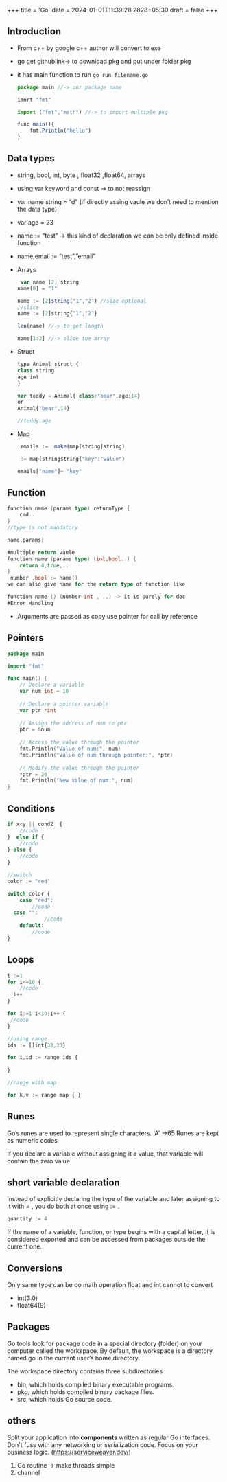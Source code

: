 +++
title = 'Go'
date = 2024-01-01T11:39:28.2828+05:30
draft = false
+++ 

## Introduction

- From c++ by google c++ author will convert to exe
    
- go get githublink→ to download pkg and put under folder pkg
    
- it has main function to run `go run filename.go`
    
    ```jsx
    package main //-> our package name 
    
    imort "fmt"
    
    import ("fmt","math") //-> to import multiple pkg
    
    func main(){
    	fmt.Println("hello")
    }
    ```
    

## Data types

- string, bool, int, byte , float32 ,float64, arrays
    
- using var keyword and const → to not reassign
    
- var name string = “d” (if directly assing vaule we don’t need to mention the data type)
    
- var age = 23
    
- name := “test” → this kind of declaration we can be only defined inside function
    
- name,email := “test”,”email”
    
- Arrays
    
    ```jsx
     var name [2] string 
    name[0] = "1"
    
    name := [2]string("1","2") //size optional
    //slice 
    name := [2]string{"1","2"}
    
    len(name) //-> to get length
    
    name[1:2] //-> slice the array
    ```
    
- Struct
    
    ```jsx
    type Animal struct {
    class string
    age int
    }
    
    var teddy = Animal{ class:"bear",age:14}
    or 
    Animal{"bear",14}
    
    //teddy.age
    ```
    
- Map
    
    ```jsx
     emails :=  make(map[string]string)
    
     := map[stringstring{"key":"value"}
    
    emails["name"]= "key"
    ```
    

## Function

```go
function name (params type) returnType {
	cmd..
}
//type is not mandatory

name(params)

#multiple return vaule
function name (params type) (int,bool..) {
	return 4,true,..
}
 number ,bool := name()
we can also give name for the return type of function like 

function name () (number int , ..) -> it is purely for doc
#Error Handling

```

- Arguments are passed as copy use pointer for call by reference


## Pointers

```go
package main

import "fmt"

func main() {
    // Declare a variable
    var num int = 10
    
    // Declare a pointer variable
    var ptr *int
    
    // Assign the address of num to ptr
    ptr = &num
    
    // Access the value through the pointer
    fmt.Println("Value of num:", num)
    fmt.Println("Value of num through pointer:", *ptr)
    
    // Modify the value through the pointer
    *ptr = 20
    fmt.Println("New value of num:", num)
}

```
## Conditions

```jsx
if x<y || cond2  {
	//code
}  else if {
	//code
} else {
	//code
}

//switch
color := "red"

switch color {
	case "red":
		//code
  case "":
			//code
	default:
		//code
}
```

## Loops

```jsx
i :=1
for i<=10 {
	//code 
  i++
}

for i:=1 i<10;i++ {
 //code
}

//using range
ids := []int{33,33}

for i,id := range ids {
	
}

//range with map

for k,v := range map { }

```



## Runes
Go’s runes are used to represent single characters. 'A' ->65
Runes are kept as numeric codes

If you declare a variable without assigning it a value, that variable will
contain the zero value

## short variable declaration

instead of explicitly declaring the type of the variable and later assigning to it with
= , you do both at once using := .

```Go
quantity := 4
```

If the name of a variable, function, or type begins with a capital letter, it is considered exported and can be accessed from packages outside the current one.
## Conversions
Only same type can be do math operation float and int cannot to convert
- int(3.0)
- float64(9)




## Packages

Go tools look for package code in a special directory (folder) on your computer called the workspace. By default, the workspace is a directory named go in the current user’s home directory.

The workspace directory contains three subdirectories
- bin, which holds compiled binary executable programs.
- pkg, which holds compiled binary package files. 
- src, which holds Go source code.




## others 


Split your application into **components** written as regular Go interfaces. Don't fuss with any networking or serialization code. Focus on your business logic. (https://serviceweaver.dev/)



1. Go routine -> make threads simple
2. channel